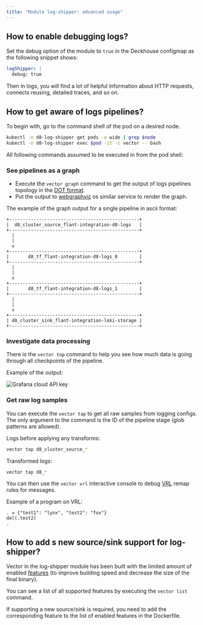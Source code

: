 ```yaml
---
title: "Module log-shipper: advanced usage"
---
```


## How to enable debugging logs?

Set the debug option of the module to `true` in the Deckhouse configmap as the following snippet shows:
```yaml
logShipper: |
  debug: true
```

Then in logs, you will find a lot of helpful information about HTTP requests, connects reusing, detailed traces, and so on.

## How to get aware of logs pipelines?

To begin with, go to the command shell of the pod on a desired node.
```bash
kubectl -n d8-log-shipper get pods -o wide | grep $node
kubectl -n d8-log-shipper exec $pod -it -c vector -- bash
```

All following commands assumed to be executed in from the pod shell:

### See pipelines as a graph

* Execute the `vector graph` command to get the output of logs pipelines topology in the [DOT format](https://graphviz.org/doc/info/lang.html).
* Put the output to [webgraphviz](http://www.webgraphviz.com/) os similar service to render the graph. 

The example of the graph output for a single pipeline in ascii format:
```
+------------------------------------------------+
|  d8_cluster_source_flant-integration-d8-logs   |
+------------------------------------------------+
  |
  |
  v
+------------------------------------------------+
|       d8_tf_flant-integration-d8-logs_0        |
+------------------------------------------------+
  |
  |
  v
+------------------------------------------------+
|       d8_tf_flant-integration-d8-logs_1        |
+------------------------------------------------+
  |
  |
  v
+------------------------------------------------+
| d8_cluster_sink_flant-integration-loki-storage |
+------------------------------------------------+
```

### Investigate data processing

There is the `vector top` command to help you see how much data is going through all checkpoints of the pipeline.

Example of the output:

![Grafana cloud API key](../../images/460-log-shipper/vector_top.png)

### Get raw log samples

You can execute the `vector tap` to get all raw samples from logging configs.
The only argument to the command is the ID of the pipeline stage (glob patterns are allowed).

Logs before applying any transforms:
```bash
vector tap d8_cluster_source_*
```

Transformed logs:
```bash
vector tap d8_*
```

You can then use the `vector vrl` interactive console to debug [VRL](https://vector.dev/docs/reference/vrl/) remap rules for messages.

Example of a program on VRL:
```
. = {"test1": "lynx", "test2": "fox"}
del(.test2)
.
```

## How to add s new source/sink support for log-shipper?

Vector in the log-shipper module has been built with the limited amount of enabled [features](https://doc.rust-lang.org/cargo/reference/features.html) (to improve building speed and decrease the size of the final binary).

You can see a list of all supported features by executing the `vector list` command.

If supporting a new source/sink is required, you need to add the corresponding feature to the list of enabled features in the Dockerfile.
